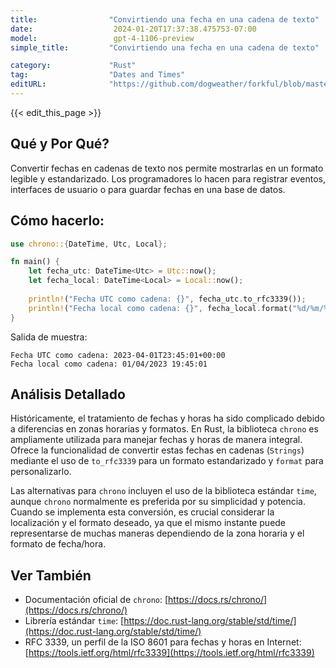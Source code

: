 ```yaml
---
title:                "Convirtiendo una fecha en una cadena de texto"
date:                  2024-01-20T17:37:38.475753-07:00
model:                 gpt-4-1106-preview
simple_title:         "Convirtiendo una fecha en una cadena de texto"

category:             "Rust"
tag:                  "Dates and Times"
editURL:              "https://github.com/dogweather/forkful/blob/master/content/es/rust/converting-a-date-into-a-string.md"
---
```


{{< edit_this_page >}}

## Qué y Por Qué?

Convertir fechas en cadenas de texto nos permite mostrarlas en un formato legible y estandarizado. Los programadores lo hacen para registrar eventos, interfaces de usuario o para guardar fechas en una base de datos.

## Cómo hacerlo:

```Rust
use chrono::{DateTime, Utc, Local};

fn main() {
    let fecha_utc: DateTime<Utc> = Utc::now();
    let fecha_local: DateTime<Local> = Local::now();
    
    println!("Fecha UTC como cadena: {}", fecha_utc.to_rfc3339());
    println!("Fecha local como cadena: {}", fecha_local.format("%d/%m/%Y %H:%M:%S").to_string());
}
```

Salida de muestra:
```
Fecha UTC como cadena: 2023-04-01T23:45:01+00:00
Fecha local como cadena: 01/04/2023 19:45:01
```

## Análisis Detallado

Históricamente, el tratamiento de fechas y horas ha sido complicado debido a diferencias en zonas horarias y formatos. En Rust, la biblioteca `chrono` es ampliamente utilizada para manejar fechas y horas de manera integral. Ofrece la funcionalidad de convertir estas fechas en cadenas (`Strings`) mediante el uso de `to_rfc3339` para un formato estandarizado y `format` para personalizarlo.

Las alternativas para `chrono` incluyen el uso de la biblioteca estándar `time`, aunque `chrono` normalmente es preferida por su simplicidad y potencia. Cuando se implementa esta conversión, es crucial considerar la localización y el formato deseado, ya que el mismo instante puede representarse de muchas maneras dependiendo de la zona horaria y el formato de fecha/hora.

## Ver También

- Documentación oficial de `chrono`: [https://docs.rs/chrono/](https://docs.rs/chrono/)
- Librería estándar `time`: [https://doc.rust-lang.org/stable/std/time/](https://doc.rust-lang.org/stable/std/time/)
- RFC 3339, un perfil de la ISO 8601 para fechas y horas en Internet: [https://tools.ietf.org/html/rfc3339](https://tools.ietf.org/html/rfc3339)

